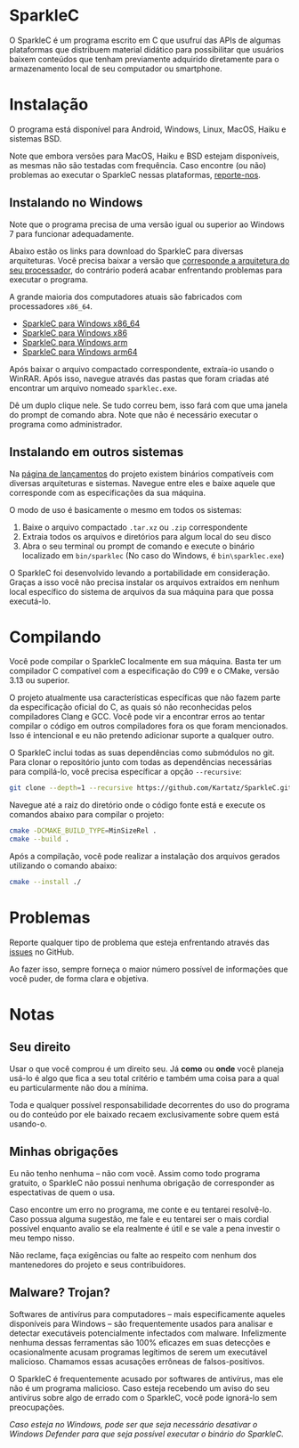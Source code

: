 # SparkleC

O SparkleC é um programa escrito em C que usufruí das APIs de algumas plataformas que distribuem material didático para possibilitar que usuários baixem conteúdos que tenham previamente adquirido diretamente para o armazenamento local de seu computador ou smartphone.

# Instalação

O programa está disponível para Android, Windows, Linux, MacOS, Haiku e sistemas BSD.

Note que embora versões para MacOS, Haiku e BSD estejam disponíveis, as mesmas não são testadas com frequência. Caso encontre (ou não) problemas ao executar o SparkleC nessas plataformas, [reporte-nos](https://github.com/Kartatz/SparkleC/issues).

## Instalando no Windows

Note que o programa precisa de uma versão igual ou superior ao Windows 7 para funcionar adequadamente.

Abaixo estão os links para download do SparkleC para diversas arquiteturas. Você precisa baixar a versão que [corresponde a arquitetura do seu processador](https://support.microsoft.com/pt-br/windows/versões-de-32-bits-e-64-bits-do-windows-perguntas-frequentes-c6ca9541-8dce-4d48-0415-94a3faa2e13d), do contrário poderá acabar enfrentando problemas para executar o programa.

A grande maioria dos computadores atuais são fabricados com processadores `x86_64`.

- [SparkleC para Windows x86_64](https://github.com/Kartatz/SparkleC/releases/download/v0.4/x86_64-w64-mingw32.zip)
- [SparkleC para Windows x86](https://github.com/Kartatz/SparkleC/releases/download/v0.4/i686-w64-mingw32.zip)
- [SparkleC para Windows arm](https://github.com/Kartatz/SparkleC/releases/download/v0.4/armv7-w64-mingw32.zip)
- [SparkleC para Windows arm64](https://github.com/Kartatz/SparkleC/releases/download/v0.4/aarch64-w64-mingw32.zip)

Após baixar o arquivo compactado correspondente, extraía-io usando o WinRAR. Após isso, navegue através das pastas que foram criadas até encontrar um arquivo nomeado `sparklec.exe`.

Dê um duplo clique nele. Se tudo correu bem, isso fará com que uma janela do prompt de comando abra. Note que não é necessário executar o programa como administrador.

## Instalando em outros sistemas

Na [página de lançamentos](https://github.com/Kartatz/SparkleC/releases) do projeto existem binários compatíveis com diversas arquiteturas e sistemas. Navegue entre eles e baixe aquele que corresponde com as especificações da sua máquina.

O modo de uso é basicamente o mesmo em todos os sistemas:

1. Baixe o arquivo compactado `.tar.xz` ou `.zip` correspondente
2. Extraia todos os arquivos e diretórios para algum local do seu disco
3. Abra o seu terminal ou prompt de comando e execute o binário localizado em `bin/sparklec` (No caso do Windows, é `bin\sparklec.exe`)

O SparkleC foi desenvolvido levando a portabilidade em consideração. Graças a isso você não precisa instalar os arquivos extraídos em nenhum local específico do sistema de arquivos da sua máquina para que possa executá-lo.

# Compilando

Você pode compilar o SparkleC localmente em sua máquina. Basta ter um compilador C compatível com a especificação do C99 e o CMake, versão 3.13 ou superior.

O projeto atualmente usa características específicas que não fazem parte da especificação oficial do C, as quais só não reconhecidas pelos compiladores Clang e GCC. Você pode vir a encontrar erros ao tentar compilar o código em outros compiladores fora os que foram mencionados. Isso é intencional e eu não pretendo adicionar suporte a qualquer outro.

O SparkleC inclui todas as suas dependências como submódulos no git. Para clonar o repositório junto com todas as dependências necessárias para compilá-lo, você precisa específicar a opção `--recursive`:

```bash
git clone --depth=1 --recursive https://github.com/Kartatz/SparkleC.git
```

Navegue até a raiz do diretório onde o código fonte está e execute os comandos abaixo para compilar o projeto:

```bash
cmake -DCMAKE_BUILD_TYPE=MinSizeRel .
cmake --build .
```

Após a compilação, você pode realizar a instalação dos arquivos gerados utilizando o comando abaixo:

```bash
cmake --install ./
```

# Problemas

Reporte qualquer tipo de problema que esteja enfrentando através das [issues](https://github.com/Kartatz/SparkleC/issues) no GitHub.

Ao fazer isso, sempre forneça o maior número possível de informações que você puder, de forma clara e objetiva.

# Notas

## Seu direito

Usar o que você comprou é um direito seu. Já **como** ou **onde** você planeja usá-lo é algo que fica a seu total critério e também uma coisa para a qual eu particularmente não dou a mínima.

Toda e qualquer possível responsabilidade decorrentes do uso do programa ou do conteúdo por ele baixado recaem exclusivamente sobre quem está usando-o.

## Minhas obrigações

Eu não tenho nenhuma – não com você. Assim como todo programa gratuito, o SparkleC não possui nenhuma obrigação de corresponder as espectativas de quem o usa.

Caso encontre um erro no programa, me conte e eu tentarei resolvê-lo. Caso possua alguma sugestão, me fale e eu tentarei ser o mais cordial possível enquanto avalio se ela realmente é útil e se vale a pena investir o meu tempo nisso.

Não reclame, faça exigências ou falte ao respeito com nenhum dos mantenedores do projeto e seus contribuidores.

## Malware? Trojan?

Softwares de antivírus para computadores – mais especificamente aqueles disponíveis para Windows – são frequentemente usados para analisar e detectar executáveis potencialmente infectados com malware. Infelizmente nenhuma dessas ferramentas são 100% eficazes em suas detecções e ocasionalmente acusam programas legítimos de serem um executável malicioso. Chamamos essas acusações errôneas de falsos-positivos.

O SparkleC é frequentemente acusado por softwares de antivírus, mas ele não é um programa malicioso. Caso esteja recebendo um aviso do seu antivírus sobre algo de errado com o SparkleC, você pode ignorá-lo sem preocupações.

_Caso esteja no Windows, pode ser que seja necessário desativar o Windows Defender para que seja possível executar o binário do SparkleC._
